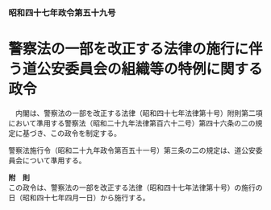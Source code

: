 ### 昭和四十七年政令第五十九号  
# 警察法の一部を改正する法律の施行に伴う道公安委員会の組織等の特例に関する政令  
　内閣は、警察法の一部を改正する法律（昭和四十七年法律第十号）附則第二項において準用する警察法（昭和二十九年法律第百六十二号）第四十六条の二の規定に基づき、この政令を制定する。  
  
警察法施行令（昭和二十九年政令第百五十一号）第三条の二の規定は、道公安委員会について準用する。  
  
**附　則**  
この政令は、警察法の一部を改正する法律（昭和四十七年法律第十号）の施行の日（昭和四十七年四月一日）から施行する。  
  
